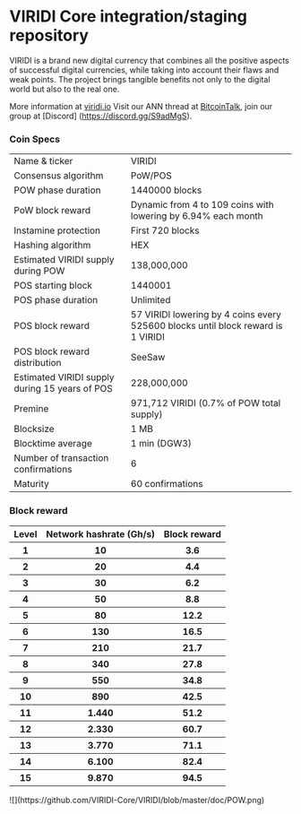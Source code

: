 VIRIDI Core integration/staging repository
=====================================

VIRIDI is a brand new digital currency that combines all the positive aspects of successful digital currencies, while taking into account their flaws and weak points.
The project brings tangible benefits not only to the digital world but also to the real one.


More information at [viridi.io](https://viridi.io) Visit our ANN thread at [BitcoinTalk](https://bitcointalk.org/index.php?topic=4517612.0), join our group at [Discord] (https://discord.gg/S9adMgS).

### Coin Specs

<table>
<tr><td>Name & ticker</td><td>VIRIDI</td></tr>
<tr><td>Consensus algorithm</td><td>PoW/POS</td></tr>
<tr><td>POW phase duration</td><td>1440000 blocks</td></tr>
<tr><td>PoW block reward</td><td>Dynamic from 4 to 109 coins with lowering by 6.94% each month</td></tr>
<tr><td>Instamine protection</td><td>First 720 blocks</td></tr>
<tr><td>Hashing algorithm</td><td>HEX</td></tr>
<tr><td>Estimated VIRIDI supply during POW</td><td>138,000,000</td></tr>
<tr><td>POS starting block</td><td>1440001</td></tr>
<tr><td>POS phase duration</td><td>Unlimited</td></tr>
<tr><td>POS block reward</td><td>57 VIRIDI lowering by 4 coins every 525600 blocks until block reward is 1 VIRIDI</td></tr>
<tr><td>POS block reward distribution</td><td>SeeSaw</td></tr>
<tr><td>Estimated VIRIDI supply during 15 years of POS</td><td>228,000,000</td></tr>
<tr><td>Premine</td><td>971,712 VIRIDI (0.7% of POW total supply)</td></tr>
<tr><td>Blocksize</td><td>1 MB</td></tr>
<tr><td>Blocktime average</td><td>1 min (DGW3)</td></tr>
<tr><td>Number of transaction confirmations</td><td>6</td></tr>
<tr><td>Maturity</td><td>60 confirmations</td></tr>
</table>


### Block reward

<table>
<tr><th>Level</th><th>Network hashrate (Gh/s)</th><th>Block reward</th></tr>
<tr><th>1</th><th>10</th><th>3.6</th></tr>
<tr><th>2</th><th>20</th><th>4.4</th></tr>
<tr><th>3</th><th>30</th><th>6.2</th></tr>
<tr><th>4</th><th>50</th><th>8.8</th></tr>
<tr><th>5</th><th>80</th><th>12.2</th></tr>
<tr><th>6</th><th>130</th><th>16.5</th></tr>
<tr><th>7</th><th>210</th><th>21.7</th></tr>
<tr><th>8</th><th>340</th><th>27.8</th></tr>
<tr><th>9</th><th>550</th><th>34.8</th></tr>
<tr><th>10</th><th>890</th><th>42.5</th></tr>
<tr><th>11</th><th>1.440</th><th>51.2</th></tr>
<tr><th>12</th><th>2.330</th><th>60.7</th></tr>
<tr><th>13</th><th>3.770</th><th>71.1</th></tr>
<tr><th>14</th><th>6.100</th><th>82.4</th></tr>
<tr><th>15</th><th>9.870</th><th>94.5</th></tr>
</table>
![](https://github.com/VIRIDI-Core/VIRIDI/blob/master/doc/POW.png)
